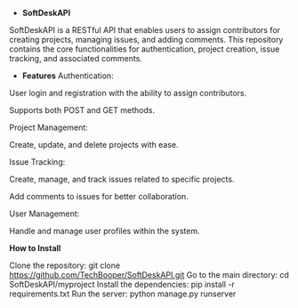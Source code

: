 - **SoftDeskAPI**

SoftDeskAPI is a RESTful API that enables users to assign contributors for creating projects, managing issues, and adding comments. This repository contains the core functionalities for authentication, project creation, issue tracking, and associated comments.

- **Features**
Authentication:

User login and registration with the ability to assign contributors.

Supports both POST and GET methods.

Project Management:

Create, update, and delete projects with ease.

Issue Tracking:

Create, manage, and track issues related to specific projects.

Add comments to issues for better collaboration.

User Management:

Handle and manage user profiles within the system.

**How to Install**

Clone the repository: git clone https://github.com/TechBooper/SoftDeskAPI.git
Go to the main directory: cd SoftDeskAPI/myproject
Install the dependencies: pip install -r requirements.txt
Run the server: python manage.py runserver

